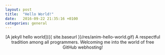```yaml
---
layout: post
title:  "Hello World!"
date:   2016-09-22 21:35:16 +0100
categories: general
---
```

<center>
  [A jekyll hello world]({{ site.baseurl }}/res/anim-hello-world.gif)
  A respectful tradition among all programmers.
  Welcoming me into the world of free GitHub webhosting!
</center>
